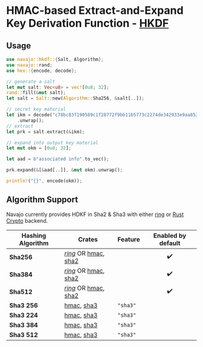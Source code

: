 # HMAC-based Extract-and-Expand Key Derivation Function - [HKDF](https://www.rfc-editor.org/rfc/rfc5869)

## Usage

```rust
use navajo::hkdf::{Salt, Algorithm};
use navajo::rand;
use hex::{encode, decode};

// generate a salt
let mut salt: Vec<u8> = vec![0u8; 32];
rand::fill(&mut salt);
let salt = Salt::new(Algorithm::Sha256, &salt[..]);

// secret key material
let ikm = decode("c78bc83f190589c1f28772f9bb11b5773c2274de342933e9aa8521a5e09c7829")
	.unwrap();
// extract
let prk = salt.extract(&ikm);

// expand into output key material
let mut okm = [0u8; 32];

let aad = b"associated info".to_vec();

prk.expand(&[&aad[..]], &mut okm).unwrap();

println!("{}", encode(okm));
```

## Algorithm Support

Navajo currently provides HDKF in Sha2 & Sha3 with either
[ring](https://docs.rs/ring/0.16.20/ring/index.html) or [Rust
Crypto](https://docs.rs/hkdf/0.12.3/hkdf/) backend.

| Hashing Algorithm | Crates                                                                                                                 | Feature  | Enabled by default |
| ----------------- | ---------------------------------------------------------------------------------------------------------------------- | -------- | :----------------: |
| **Sha256**        | [_ring_](https://crates.io/crates/hma) OR [hmac](https://crates.io/crates/hmac), [sha2](https://crates.io/crates/sha2) |          |         ✔️         |
| **Sha384**        | [_ring_](https://crates.io/crates/hma) OR [hmac](https://crates.io/crates/hmac), [sha2](https://crates.io/crates/sha2) |          |         ✔️         |
| **Sha512**        | [_ring_](https://crates.io/crates/hma) OR [hmac](https://crates.io/crates/hmac), [sha2](https://crates.io/crates/sha2) |          |         ✔️         |
| **Sha3 256**      | [hmac](https://crates.io/crates/hmac), [sha3](https://crates.io/crates/sha3)                                           | `"sha3"` |         ️          |
| **Sha3 224**      | [hmac](https://crates.io/crates/hmac), [sha3](https://crates.io/crates/sha3)                                           | `"sha3"` |         ️          |
| **Sha3 384**      | [hmac](https://crates.io/crates/hmac), [sha3](https://crates.io/crates/sha3)                                           | `"sha3"` |         ️          |
| **Sha3 512**      | [hmac](https://crates.io/crates/hmac), [sha3](https://crates.io/crates/sha3)                                           | `"sha3"` |         ️          |
